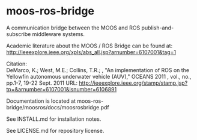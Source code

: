moos-ros-bridge
===============

A communication bridge between the MOOS and ROS publish-and-subscribe middleware systems.

Academic literature about the MOOS / ROS Bridge can be found at:  
http://ieeexplore.ieee.org/xpls/abs_all.jsp?arnumber=6107001&tag=1

Citation:  
DeMarco, K.; West, M.E.; Collins, T.R.; , "An implementation of ROS on the Yellowfin autonomous underwater vehicle (AUV)," OCEANS 2011 , vol., no., pp.1-7, 19-22 Sept. 2011
URL: http://ieeexplore.ieee.org/stamp/stamp.jsp?tp=&arnumber=6107001&isnumber=6106891


Documentation is located at moos-ros-bridge/moosros/docs/moosrosbridge.pdf

See INSTALL.md for installation notes.

See LICENSE.md for repository license.
